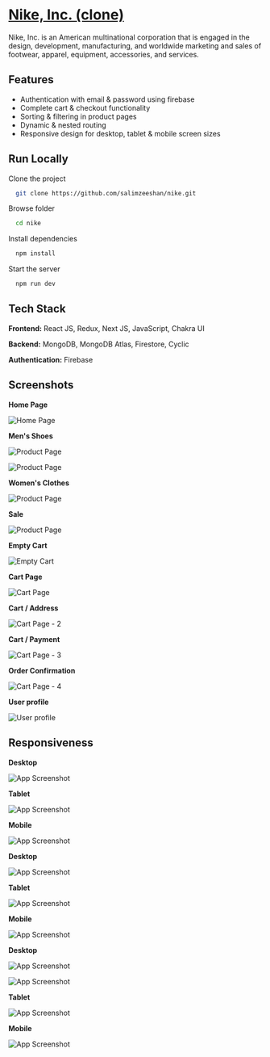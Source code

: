 
# [Nike, Inc. (clone)](https://nike-lyart.vercel.app/)

Nike, Inc. is an American multinational corporation that is engaged in the design, development, manufacturing, and worldwide marketing and sales of footwear, apparel, equipment, accessories, and services.
## Features

- Authentication with email & password using firebase
- Complete cart & checkout functionality
- Sorting & filtering in product pages
- Dynamic & nested routing
- Responsive design for desktop, tablet & mobile screen sizes



## Run Locally

Clone the project

```bash
  git clone https://github.com/salimzeeshan/nike.git
```
Browse folder

```bash
  cd nike
```

Install dependencies

```bash
  npm install
```

Start the server

```bash
  npm run dev
```


## Tech Stack

**Frontend:** React JS, Redux, Next JS, JavaScript, Chakra UI

**Backend:** MongoDB, MongoDB Atlas, Firestore, Cyclic

**Authentication:** Firebase

## Screenshots

**Home Page**

![Home Page](https://media.discordapp.net/attachments/897156357810159709/1087057247659630675/Screenshot_2023-03-19_at_10.16.03_PM.png?width=2130&height=1332)

**Men's Shoes**

![Product Page](https://media.discordapp.net/attachments/897156357810159709/1087064772593328229/nike-lyart.vercel.app__9.png?width=2520&height=1220)

![Product Page](https://media.discordapp.net/attachments/897156357810159709/1087057247252791416/Screenshot_2023-03-19_at_10.16.34_PM.png?width=2184&height=1366)

**Women's Clothes**

![Product Page](https://media.discordapp.net/attachments/897156357810159709/1087057246757867621/Screenshot_2023-03-19_at_10.16.43_PM.png?width=2184&height=1366)

**Sale**

![Product Page](https://media.discordapp.net/attachments/897156357810159709/1087057245877059767/Screenshot_2023-03-19_at_10.17.01_PM.png?width=2184&height=1366)

**Empty Cart**

![Empty Cart](https://media.discordapp.net/attachments/897156357810159709/1087057207683727500/Screenshot_2023-03-19_at_10.17.36_PM.png?width=2184&height=1366)

**Cart Page**

![Cart Page](https://media.discordapp.net/attachments/897156357810159709/1087057207239135352/Screenshot_2023-03-19_at_10.18.08_PM.png?width=2184&height=1366)

**Cart / Address**

![Cart Page - 2](https://media.discordapp.net/attachments/897156357810159709/1087057206840672256/Screenshot_2023-03-19_at_10.18.22_PM.png?width=2184&height=1366)

**Cart / Payment**

![Cart Page - 3](https://media.discordapp.net/attachments/897156357810159709/1087057206513520760/Screenshot_2023-03-19_at_10.18.41_PM.png?width=2184&height=1366)

**Order Confirmation**

![Cart Page - 4](https://media.discordapp.net/attachments/897156357810159709/1087057206073114725/Screenshot_2023-03-19_at_10.19.04_PM.png?width=2184&height=1366)

**User profile**

![User profile](https://media.discordapp.net/attachments/897156357810159709/1087057205792100402/Screenshot_2023-03-19_at_10.19.35_PM.png?width=2184&height=1366)

## Responsiveness

**Desktop**

![App Screenshot](https://media.discordapp.net/attachments/897156357810159709/1087061881329553480/nike-lyart.vercel.app_.png?width=2520&height=1220)

**Tablet**

![App Screenshot](https://media.discordapp.net/attachments/897156357810159709/1087061880813666345/nike-lyart.vercel.app__1.png?width=1504&height=1364)

**Mobile**

![App Screenshot](https://media.discordapp.net/attachments/897156357810159709/1087061880457138297/nike-lyart.vercel.app__2.png?width=832&height=1364)

**Desktop**

![App Screenshot](https://media.discordapp.net/attachments/897156357810159709/1087064772299722813/nike-lyart.vercel.app__10.png?width=2520&height=1220)

**Tablet**

![App Screenshot](https://media.discordapp.net/attachments/897156357810159709/1087061879517626480/nike-lyart.vercel.app__4.png?width=1504&height=1364)

**Mobile**

![App Screenshot](https://media.discordapp.net/attachments/897156357810159709/1087061879261765734/nike-lyart.vercel.app__5.png?width=832&height=1364)

**Desktop**

![App Screenshot](https://media.discordapp.net/attachments/897156357810159709/1087064771997741056/nike-lyart.vercel.app__11.png?width=2520&height=1220)

![App Screenshot](https://media.discordapp.net/attachments/897156357810159709/1087064771733495849/nike-lyart.vercel.app__12.png?width=2520&height=1220)

**Tablet**

![App Screenshot](https://media.discordapp.net/attachments/897156357810159709/1087061878523564162/nike-lyart.vercel.app__7.png?width=1504&height=1364)

**Mobile**

![App Screenshot](https://media.discordapp.net/attachments/897156357810159709/1087061878238355476/nike-lyart.vercel.app__8.png?width=832&height=1364)
